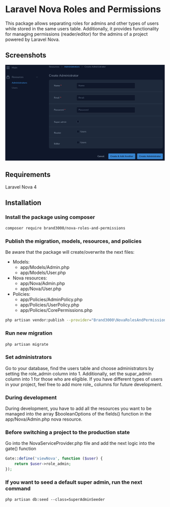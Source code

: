 # Laravel Nova Roles and Permissions
This package allows separating roles for admins and other types of users while stored in the same users table. Additionally, it provides functionality for managing permissions (reader/editor) for the admins of a project powered by Laravel Nova.

## Screenshots
![NovaRolesAndPermissions](/docs/nova-roles-and-permissions.png)

## Requirements
Laravel Nova 4

## Installation

### Install the package using composer

```bash
composer require brand3000/nova-roles-and-permissions
```

### Publish the migration, models, resources, and policies

Be aware that the package will create/overwrite the next files:

- Models:
    - app/Models/Admin.php
    - app/Models/User.php
- Nova resources:
    - app/Nova/Admin.php
    - app/Nova/User.php
- Policies:
    - app/Policies/AdminPolicy.php
    - app/Policies/UserPolicy.php
    - app/Policies/CorePermissions.php

```bash
php artisan vendor:publish --provider="Brand3000\NovaRolesAndPermissions\Publisher" --force
```

### Run new migration
```bash
php artisan migrate
```

### Set administrators
Go to your database, find the users table and choose administrators by setting the role_admin column into 1. Additionally, set the supar_admin column into 1 for those who are eligible.
If you have different types of users in your project, feel free to add more role_ columns for future development.

### During development
During development, you have to add all the resources you want to be managed into the array $booleanOptions of the fields() function in the app/Nova/Admin.php nova resource.

### Before switching a project to the production state
Go into the NovaServiceProvider.php file and add the next logic into the gate() function
```php
Gate::define('viewNova', function ($user) {
    return $user->role_admin;
});
```

### If you want to seed a default super admin, run the next command
```
php artisan db:seed --class=SuperAdminSeeder
```
